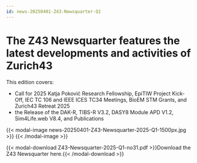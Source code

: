 ```yaml
---
id: news-20250401-Z43-Newsquarter-Q1
---
```

# The Z43 Newsquarter features the latest developments and activities of Zurich43

This edition covers:  
- Call for 2025 Katja Poković Research Fellowship, EpiTIW Project Kick-Off, IEC TC 106 and IEEE ICES TC34 Meetings, BioEM STM Grants, and Zurich43 Retreat 2025
- the Release of the DAK-R, TIBS-R V3.2, DASY8 Module APD V1.2, Sim4Life.web V8.4, and Publications

{{< modal-image news-20250401-Z43-Newsquarter-2025-Q1-1500px.jpg >}} 
{{< /modal-image >}}

{{< modal-download Z43-Newsquarter-2025-Q1-no31.pdf >}}Download the Z43 Newsquarter here.{{< /modal-download >}}
